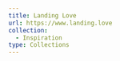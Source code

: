 ```yaml
---
title: Landing Love
url: https://www.landing.love
collection:
  - Inspiration
type: Collections
---
```

